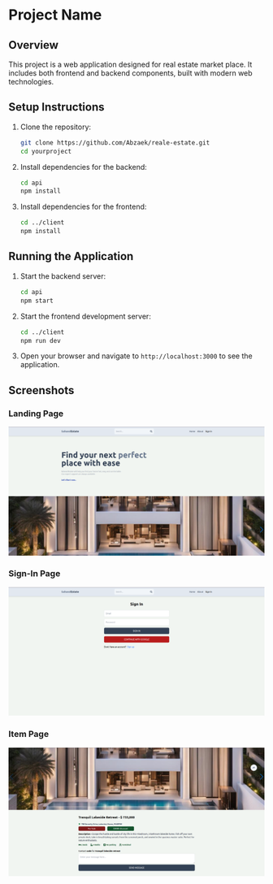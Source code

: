 # Project Name

## Overview

This project is a web application designed for real estate market place. It includes both frontend and backend components, built with modern web technologies.


## Setup Instructions

1. Clone the repository:
    ```bash
    git clone https://github.com/Abzaek/reale-estate.git
    cd yourproject
    ```

2. Install dependencies for the backend:
    ```bash
    cd api
    npm install
    ```

3. Install dependencies for the frontend:
    ```bash
    cd ../client
    npm install
    ```

## Running the Application

1. Start the backend server:
    ```bash
    cd api
    npm start
    ```

2. Start the frontend development server:
    ```bash
    cd ../client
    npm run dev
    ```

3. Open your browser and navigate to `http://localhost:3000` to see the application.

## Screenshots

### Landing Page
![Landing Page](assets/landing_page.png)

### Sign-In Page
![Sign-In Page](assets/signin_page.png)

### Item Page
![Item Page](assets/itm_page.png)


